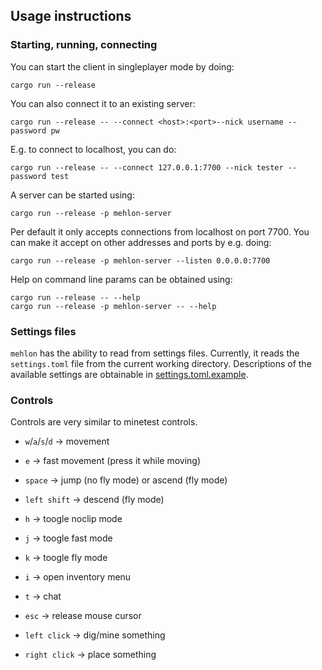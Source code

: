 ## Usage instructions

### Starting, running, connecting

You can start the client in singleplayer mode by doing:

```
cargo run --release
```

You can also connect it to an existing server:

```
cargo run --release -- --connect <host>:<port>--nick username --password pw
```

E.g. to connect to localhost, you can do:

```
cargo run --release -- --connect 127.0.0.1:7700 --nick tester --password test
```

A server can be started using:

```
cargo run --release -p mehlon-server
```

Per default it only accepts connections from localhost on port 7700.
You can make it accept on other addresses and ports by e.g. doing:

```
cargo run --release -p mehlon-server --listen 0.0.0.0:7700
```

Help on command line params can be obtained using:

```
cargo run --release -- --help
cargo run --release -p mehlon-server -- --help
```

### Settings files

`mehlon` has the ability to read from settings files.
Currently, it reads the `settings.toml` file from the current working directory.
Descriptions of the available settings are obtainable in [settings.toml.example](settings.toml.example).


### Controls

Controls are very similar to minetest controls.

* `w`/`a`/`s`/`d` → movement
* `e` → fast movement (press it while moving)
* `space` → jump (no fly mode) or ascend (fly mode)
* `left shift` → descend (fly mode)

* `h` → toogle noclip mode
* `j` → toogle fast mode
* `k` → toogle fly mode

* `i` → open inventory menu
* `t` → chat

* `esc` → release mouse cursor

* `left click` → dig/mine something
* `right click` → place something
